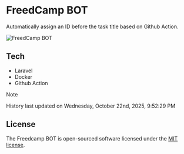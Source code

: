 # FreedCamp BOT

Automatically assign an ID before the task title based on Github Action.

![FreedCamp BOT](https://repository-images.githubusercontent.com/737932867/7d34798b-2680-471c-b089-a78a718d3d6a)

## Tech

- Laravel
- Docker
- Github Action

> [!NOTE]  
> History last updated on Wednesday, October 22nd, 2025, 9:52:29 PM

## License

The Freedcamp BOT is open-sourced software licensed under the [MIT license](https://opensource.org/licenses/MIT).
